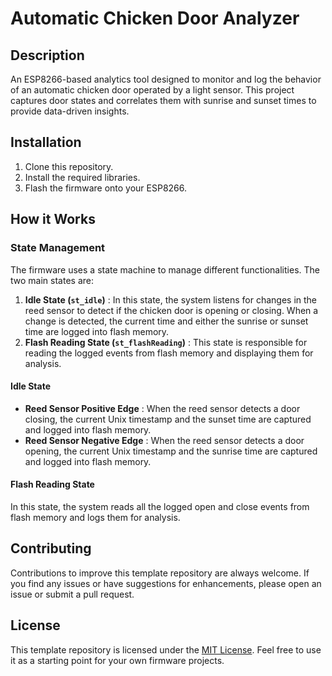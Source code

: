 # Automatic Chicken Door Analyzer

## Description

An ESP8266-based analytics tool designed to monitor and log the behavior of an automatic chicken door operated by a light sensor. This project captures door states and correlates them with sunrise and sunset times to provide data-driven insights.

## Installation

1. Clone this repository.
2. Install the required libraries.
3. Flash the firmware onto your ESP8266.

## How it Works

### State Management

The firmware uses a state machine to manage different functionalities. The two main states are:

1. **Idle State (`st_idle`)** : In this state, the system listens for changes in the reed sensor to detect if the chicken door is opening or closing. When a change is detected, the current time and either the sunrise or sunset time are logged into flash memory.
2. **Flash Reading State (`st_flashReading`)** : This state is responsible for reading the logged events from flash memory and displaying them for analysis.

#### Idle State

* **Reed Sensor Positive Edge** : When the reed sensor detects a door closing, the current Unix timestamp and the sunset time are captured and logged into flash memory.
* **Reed Sensor Negative Edge** : When the reed sensor detects a door opening, the current Unix timestamp and the sunrise time are captured and logged into flash memory.

#### Flash Reading State

In this state, the system reads all the logged open and close events from flash memory and logs them for analysis.


## Contributing

Contributions to improve this template repository are always welcome. If you find any issues or have suggestions for enhancements, please open an issue or submit a pull request.

## License

This template repository is licensed under the [MIT License](LICENSE). Feel free to use it as a starting point for your own firmware projects.
